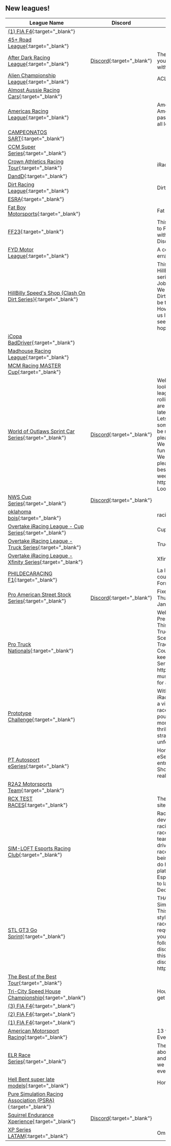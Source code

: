 ## New leagues!

| League Name | Discord | About |
|---------------------------------------------------------------------------------------------------------------------------------------------|------------------------------------------------------------------|-----------------------------------------------------------------------------------------------------------------------------------------------------------------------------------------------------------------------------------------------------------------------------------------------------------------------------------------------------------------------------------------------------------------------------------------------------------------------------------------------------------------------------------------------------------------------------------------------------------------------------------------------------------------|
|[\(1\) FIA F4](https://members.iracing.com/membersite/member/LeagueView.do?league=10347){:target="_blank"} | | |
|[45\+ Road League](https://members.iracing.com/membersite/member/LeagueView.do?league=10346){:target="_blank"} | | |
|[After Dark Racing League](https://members.iracing.com/membersite/member/LeagueView.do?league=10364){:target="_blank"} |[Discord](https://discord.gg/bRJf5tfB){:target="_blank"} |The After Dark crew would like to invite you to the league being ran currently with xfinity cars\! |
|[Alien Championship League](https://members.iracing.com/membersite/member/LeagueView.do?league=10366){:target="_blank"} | |ACL The league of the best\! |
|[Almost Aussie Racing Cars](https://members.iracing.com/membersite/member/LeagueView.do?league=10367){:target="_blank"} | | |
|[Americas Racing League](https://members.iracing.com/membersite/member/LeagueView.do?league=10377){:target="_blank"} | |Americas Racing League is an American based league that has passionate love for racing\. Here at ARL all level of driver's are welcome to join\. |
|[CAMPEONATOS SART](https://members.iracing.com/membersite/member/LeagueView.do?league=10338){:target="_blank"} | | |
|[CCM Super Series](https://members.iracing.com/membersite/member/LeagueView.do?league=10333){:target="_blank"} | | |
|[Crown Athletics Racing Tour](https://members.iracing.com/membersite/member/LeagueView.do?league=10372){:target="_blank"} | |iRacing DW12 league\. |
|[DandD](https://members.iracing.com/membersite/member/LeagueView.do?league=10337){:target="_blank"} | | |
|[Dirt Racing League](https://members.iracing.com/membersite/member/LeagueView.do?league=10361){:target="_blank"} | |Dirt racing and having fun |
|[ESRA](https://members.iracing.com/membersite/member/LeagueView.do?league=10373){:target="_blank"} | | |
|[Fat Boy Motorsports](https://members.iracing.com/membersite/member/LeagueView.do?league=10365){:target="_blank"} | |Fat Boy Motorsports |
|[FF23](https://members.iracing.com/membersite/member/LeagueView.do?league=10363){:target="_blank"} | |This League is meant to be a reference to Formula 1\. See it as your F1 League within iRacing\! Soon there will be a Discord server in the League URL\. |
|[FYD Motor League](https://members.iracing.com/membersite/member/LeagueView.do?league=10359){:target="_blank"} | |A collections of fools, performing fools errands |
|[HillBilly Speed's Shop \{Clash On Dirt Series\}](https://members.iracing.com/membersite/member/LeagueView.do?league=10332){:target="_blank"} | |This is the First EVER league hosted by HillBilly Speed Shop, And this whole series is being live streamed by \{Slide Job Racing Network / RSN Track Side\.\} We are racing the dirt late model pros / Dirt UMPs the league race for pros will be tracked by iracing for points , However the UMPs will be tracked by us IN a \{GOOGLE DOC\} everyone can see\. We welcome you to join us and we hope to see some good racing |
|[iCopa BadDriver](https://members.iracing.com/membersite/member/LeagueView.do?league=10352){:target="_blank"} | | |
|[Madhouse Racing League](https://members.iracing.com/membersite/member/LeagueView.do?league=10353){:target="_blank"} | | |
|[MCM Racing MASTER Cup](https://members.iracing.com/membersite/member/LeagueView.do?league=10345){:target="_blank"} | | |
|[World of Outlaws Sprint Car Series](https://members.iracing.com/membersite/member/LeagueView.do?league=10342){:target="_blank"} |[Discord](https://discord.gg/3X5E5ZWzbK){:target="_blank"} |Welcome to the MWSCS\! We are looking to start a solid competitive league once we get some members rolling in\! Cash Prizes and more\! We are racing 410's with a mix of others later down the road\! Join up now and Lets Go Racing\!\! If you want to give some input on how the league should be ran to make it fair and fun for all please join our discord and lets talk\! We want this to be competitive fair and fun for everyone that gets to partake\! We are open to hear for anyone so please help us make this league the best\!   We want races to start in the next week or so\!   Discord: https://discord\.gg/3X5E5ZWzbK   Looking for any help\! |
|[NWS Cup Series](https://members.iracing.com/membersite/member/LeagueView.do?league=10335){:target="_blank"} |[Discord](https://discord.gg/VuqWQtMVR){:target="_blank"} | |
|[oklahoma bois](https://members.iracing.com/membersite/member/LeagueView.do?league=10371){:target="_blank"} | |racing with friends |
|[Overtake iRacing League \- Cup Series](https://members.iracing.com/membersite/member/LeagueView.do?league=10376){:target="_blank"} | |Cup Series |
|[Overtake iRacing League \- Truck Series](https://members.iracing.com/membersite/member/LeagueView.do?league=10374){:target="_blank"} | |Truck Series |
|[Overtake iRacing League \- Xfinity Series](https://members.iracing.com/membersite/member/LeagueView.do?league=10375){:target="_blank"} | |Xfinity Series |
|[PHILDECARACING F1](https://members.iracing.com/membersite/member/LeagueView.do?league=10339){:target="_blank"} | |La league Phildecaracing réservée aux courses et aux championnats de Formule 1 |
|[Pro American Street Stock Series](https://members.iracing.com/membersite/member/LeagueView.do?league=10369){:target="_blank"} |[Discord](https://discord.gg/n7hf2ZHS5p){:target="_blank"} |Fixed Street Stock League that runs on Thursday nights\!   1st Season starts on Jan 11th 2024 |
|[Pro Truck Nationals](https://members.iracing.com/membersite/member/LeagueView.do?league=10351){:target="_blank"} | |Welcome To Pro Truck Nationals Presented by: Reed Property Services\. This is a league taking Pro\-2 Lite Trucks to the Local Short Track Racing Scene\. Between Dirt and Asphalt Tracks\. and MAYBE even a Road Course\. This Spec series is sure to keep you on your toes\!   Our Discord Server is https://discord\.gg/SRp2DGWR  You must join the discord to be considered for approval into the series\. |
|[Prototype Challenge](https://members.iracing.com/membersite/member/LeagueView.do?league=10357){:target="_blank"} | |With a diverse lineup of circuits, iRacing's most popular Prototypes, and a vibrant community of like\-minded racers, each race promises heart\-pounding action and nail\-biting moments\. Get ready to experience the thrill of Prototype racing, where speed, strategy, and skill combine to create unforgettable action\. |
|[PT Autosport eSeries](https://members.iracing.com/membersite/member/LeagueView.do?league=10344){:target="_blank"} | |Home of the 2023 PT Autosport eSeries, where you can win a direct entry into our 2024 Aspiring Driver Shootout and race for a $100,000 real\-world racing scholarship\! |
|[R2A2 Motorsports Team](https://members.iracing.com/membersite/member/LeagueView.do?league=10331){:target="_blank"} | | |
|[RCX TEST RACES](https://members.iracing.com/membersite/member/LeagueView.do?league=10358){:target="_blank"} | |The unofficial racing championship test site |
|[SIM\-LOFT Esports Racing Club](https://members.iracing.com/membersite/member/LeagueView.do?league=10360){:target="_blank"} | |Racing club designed to assist driver development and promote good clean racing\.  Alongside our normal league races we aim to build and promote teamwork through a series of multi\-driver, mini endurance races requiring race strategy and planning\.  Initially being based around road circuits we do hope to move to a multi\-discipline platform in time\.  The SIM\-LOFT Esports Racing League will be looking to launch in Season 1 2024, 12th December 2023\. |
|[STL GT3 Go Sprint](https://members.iracing.com/membersite/member/LeagueView.do?league=10341){:target="_blank"} | |THANK YOU FOR CHECKING OUT Simracing team lowlands \! Overview This series will be a solo driver sprint style series with ten \(6\) races\. Each race will be 45 minutes with feul requirement \(START FEUL 50 %\)\. If you haven't done so already, please follow us and also please join our discord\. Everyone who registers for this event must join our community discord server\. https://discord\.com/invite/BWStKuFfCS |
|[The Best of the Best Tour](https://members.iracing.com/membersite/member/LeagueView.do?league=10370){:target="_blank"} | | |
|[Tri\-City Speed House Championship](https://members.iracing.com/membersite/member/LeagueView.do?league=10336){:target="_blank"} | |House drivers to get seat time and to get faster |
|[\(3\) FIA F4](https://members.iracing.com/membersite/member/LeagueView.do?league=10349){:target="_blank"} | | |
|[\(2\) FIA F4](https://members.iracing.com/membersite/member/LeagueView.do?league=10348){:target="_blank"} | | |
|[\(1\) FIA F4](https://members.iracing.com/membersite/member/LeagueView.do?league=10350){:target="_blank"} | | |
|[American Motorsport Racing](https://members.iracing.com/membersite/member/LeagueView.do?league=10334){:target="_blank"} | |13 weeks of road racing per season\. Every Tuesday at 8:00pm\. |
|[ELR Race Series](https://members.iracing.com/membersite/member/LeagueView.do?league=10368){:target="_blank"} | |The ELR Race series are races that are about fun, learning from each other and having a good time\. For this series we are using entry level RWD cars, so everyone can join\. |
|[Hell Bent super late models](https://members.iracing.com/membersite/member/LeagueView.do?league=10355){:target="_blank"} | |Home of the Hell bent supers |
|[Pure Simulation Racing Association \(PSRA\)](https://members.iracing.com/membersite/member/LeagueView.do?league=10356){:target="_blank"} | | |
|[Squirrel Endurance Xperience](https://members.iracing.com/membersite/member/LeagueView.do?league=10362){:target="_blank"} |[Discord](https://discord.gg/Df4d2WeMGTsiteHere){:target="_blank"} | |
|[XP Series LATAM](https://members.iracing.com/membersite/member/LeagueView.do?league=10354){:target="_blank"} | |Omega EXP oficial league |

